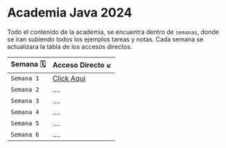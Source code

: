 # Academia Java 2024

Todo el contenido de la academia, se encuentra dentro de `semanas`, donde se iran subiendo todos los ejemplos
tareas y notas. Cada semana se actualizara la tabla de los accesos directos.

| Semana     🗓️ | Acceso Directo   ↙️                                                                              |
|----------------|--------------------------------------------------------------------------------------------------|
| `Semana 1 `    | [Click Aqui](https://github.com/DavidRamirez5/Java_Academy/tree/main/semanas/semana1/tareas/Git) |
| `Semana 2`     | ....                                                                                             |
| `Semana 3`     | ....                                                                                             |
| `Semana 4`     | ....                                                                                             |
| `Semana 5`     |.... |
| `Semana 6`      | ....|